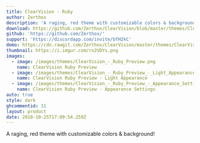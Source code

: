 ```yaml
---
title: ClearVision - Ruby
author: Zerthox
description: 'A raging, red theme with customizable colors & background!'
download: https://github.com/Zerthox/ClearVision/blob/master/themes/ClearVision_Ruby.theme.css
github: 'https://github.com/Zerthox/'
support: 'https://discordapp.com/invite/bfH2kC'
demo: https://cdn.rawgit.com/Zerthox/ClearVision/master/themes/ClearVision_Ruby.theme.css
thumbnail: https://i.imgur.com/rn2VDYs.png
images:
  - image: /images/themes/ClearVision_-_Ruby_Preview.png
    name: ClearVision Ruby Preview
  - image: /images/themes/ClearVision_-_Ruby_Preview_-_Light_Appearance.jpg
    name: ClearVision Ruby Preview - Light Appearance
  - image: /images/themes/ClearVision_-_Ruby_Preview_-_Appearance_Settings.jpg
    name: ClearVision Ruby Preview - Appearance Settings
auto: true
style: dark
ghcommentid: 31
layout: product
date: 2018-10-25T17:09:54.259Z
---
```

A raging, red theme with customizable colors & background!